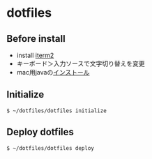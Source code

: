 # dotfiles

## Before install
- install [iterm2](https://www.iterm2.com/)
- キーボード＞入力ソースで文字切り替えを変更
- mac用javaの[インストール](https://www.java.com/ja/download/mac_download.jsp)

## Initialize

```
$ ~/dotfiles/dotfiles initialize
```

## Deploy dotfiles

```
$ ~/dotfiles/dotfiles deploy
```
